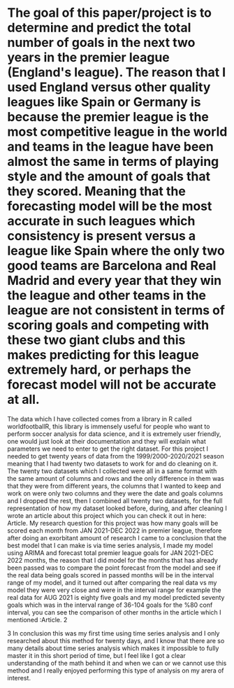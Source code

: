 # The goal of this paper/project is to determine and predict the total number of goals in the next two years in the premier league (England's league). The reason that I used England versus other quality leagues like Spain or Germany is because the premier league is the most competitive league in the world and teams in the league have been almost the same in terms of playing style and the amount of goals that they scored. Meaning that the forecasting model will be the most accurate in such leagues which consistency is present versus a league like Spain where the only two good teams are Barcelona and Real Madrid and every year that they win the league and other teams in the league are not consistent in terms of scoring goals and competing with these two giant clubs and this makes predicting for this league extremely hard, or perhaps the forecast model will not be accurate at all.
The data which I have collected comes from a library in R called worldfootballR, this library is immensely useful for people who want to perform soccer analysis for data science, and it is extremely user friendly, one would just look at their documentation and they will explain what parameters we need to enter to get the right dataset. For this
 project I needed to get twenty years of data from the 1999/2000-2020/2021 season meaning that I had twenty two datasets to work for and do cleaning on it.
The twenty two datasets which I collected were all in a same format with the same amount of columns and rows and the only difference in them was that they were from different years, the columns that I wanted to keep and work on were only two columns and they were the date and goals columns and I dropped the rest, then I combined all twenty two datasets, for the full representation of how my dataset looked before, during, and after cleaning I wrote an article about this project which you can check it out in here: Article.
My research question for this project was how many goals will be scored each month from JAN 2021-DEC 2022 in premier league, therefore after doing an exorbitant amount of research I came to a conclusion that the best model that I can make is via time series analysis, I made my model using ARIMA and forecast total premier league goals for JAN 2021-DEC 2022 months, the reason that I did model for the months that has already been passed was to compare the point forecast from the model and see if the real data being goals scored in passed months will be in the interval range of my model, and it turned out after comparing the real data vs my model they were very close and were in the interval range for example the real data for AUG 2021 is eighty five goals and my model predicted seventy goals which was in the interval range of 36-104 goals for the %80 conf interval, you can see the comparison of other months in the article which I mentioned :Article.
2
   
3
 In conclusion this was my first time using time series analysis and I only researched about this method for twenty days, and I know that there are so many details about time series analysis which makes it impossible to fully master it in this short period of time, but I feel like I got a clear understanding of the math behind it and when we can or we cannot use this method and I really enjoyed performing this type of analysis on my arera of interest.
